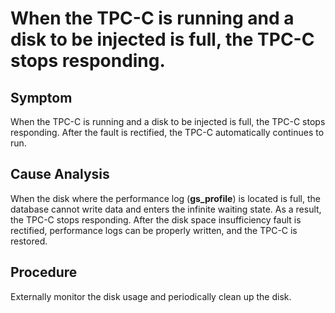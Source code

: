 # When the TPC-C is running and a disk to be injected is full, the TPC-C stops responding.<a name="EN-US_TOPIC_0254960668"></a>

## Symptom<a name="section526616331423"></a>

When the TPC-C is running and a disk to be injected is full, the TPC-C stops responding. After the fault is rectified, the TPC-C automatically continues to run.

## Cause Analysis<a name="section1710704115427"></a>

When the disk where the performance log \(**gs\_profile**\) is located is full, the database cannot write data and enters the infinite waiting state. As a result, the TPC-C stops responding. After the disk space insufficiency fault is rectified, performance logs can be properly written, and the TPC-C is restored.

## Procedure<a name="section12323144814214"></a>

Externally monitor the disk usage and periodically clean up the disk.

